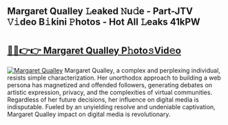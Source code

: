 ## Margaret Qualley 𝙻eaked 𝙽u𝚍e - Part-JTV 𝚅𝚒deo B𝚒kini 𝙿hotos - Hot All 𝙻eaks 41kPW

# <h2><a href="http://ld2rpl.urlbe.top/?page=Margaret+Qualley">🔗🔗👉👉 Margaret Qualley P𝚑oto𝚜Vid𝚎o</a></h2>

[![Margaret Qualley](https://i.imgur.com/eBuTRDB.gif)](http://ld2rpl.urlbe.top/?page=Margaret+Qualley)
Margaret Qualley, a complex and perplexing individual, resists simple characterization. Her unorthodox approach to building a web persona has magnetized and offended followers, generating debates on artistic expression, privacy, and the complexities of virtual communities. Regardless of her future decisions, her influence on digital media is indisputable. Fueled by an unyielding resolve and undeniable captivation, Margaret Qualley impact on digital media is revolutionary.
